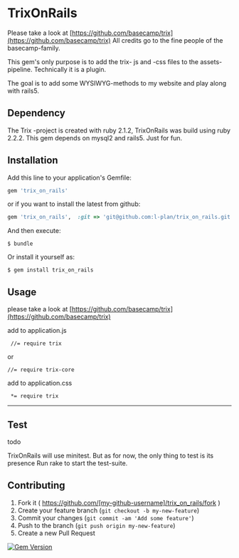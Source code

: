 # TrixOnRails

Please take a look at [https://github.com/basecamp/trix](https://github.com/basecamp/trix) All credits go to the fine people of the basecamp-family.

This gem's only purpose is to add the trix- js and -css files to the assets-pipeline. Technically it is a plugin.

The goal is to add some WYSIWYG-methods to my website and play along with rails5.

## Dependency

The Trix -project is created with ruby 2.1.2, TrixOnRails was build using ruby 2.2.2.
This gem depends on mysql2 and rails5. Just for fun.

## Installation

Add this line to your application's Gemfile:

```ruby
gem 'trix_on_rails'
```

or if you want to install the latest from github:

```ruby
gem 'trix_on_rails',  :git => 'git@github.com:l-plan/trix_on_rails.git'
```


And then execute:

    $ bundle

Or install it yourself as:

    $ gem install trix_on_rails

## Usage

please take a look at [https://github.com/basecamp/trix](https://github.com/basecamp/trix)

add to application.js


	 //= require trix

or

	//= require trix-core


add to application.css


	 *= require trix

___

## Test
todo

TrixOnRails will use minitest. But as for now, the only thing to test is its presence 
Run rake to start the test-suite.


## Contributing

1. Fork it ( https://github.com/[my-github-username]/trix_on_rails/fork )
2. Create your feature branch (`git checkout -b my-new-feature`)
3. Commit your changes (`git commit -am 'Add some feature'`)
4. Push to the branch (`git push origin my-new-feature`)
5. Create a new Pull Request

[![Gem Version](https://badge.fury.io/rb/trix_on_rails.svg)](https://badge.fury.io/rb/trix_on_rails)

